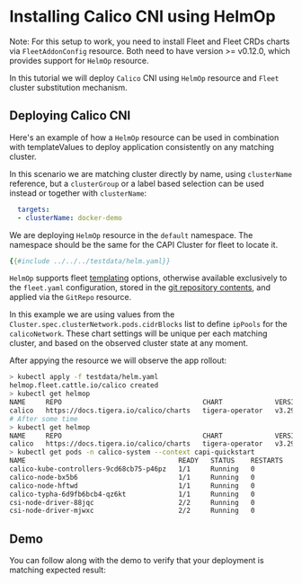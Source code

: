 # Installing Calico CNI using HelmOp

<div class="warning">

Note: For this setup to work, you need to install Fleet and Fleet CRDs charts via
`FleetAddonConfig` resource. Both need to have version >= v0.12.0,
which provides support for `HelmOp` resource.

</div>

In this tutorial we will deploy `Calico` CNI using `HelmOp` resource and `Fleet` cluster substitution mechanism.

## Deploying Calico CNI

Here's an example of how a `HelmOp` resource can be used in combination with templateValues to deploy application consistently on any matching cluster.

In this scenario we are matching cluster directly by name, using `clusterName` reference, but a `clusterGroup` or a label based selection can be used instead or together with `clusterName`:
```yaml
  targets:
  - clusterName: docker-demo
```

We are deploying `HelmOp` resource in the `default` namespace. The namespace should be the same for the CAPI Cluster for fleet to locate it.

```yaml
{{#include ../../../testdata/helm.yaml}}
```

`HelmOp` supports fleet [templating][] options, otherwise available exclusively to the `fleet.yaml` configuration, stored in the [git repository contents][], and applied via the `GitRepo` resource.

[templating]: https://fleet.rancher.io/ref-fleet-yaml#templating
[git repository contents]: https://fleet.rancher.io/gitrepo-content

In this example we are using values from the `Cluster.spec.clusterNetwork.pods.cidrBlocks` list to define `ipPools` for the `calicoNetwork`. These chart settings will be unique per each matching cluster, and based on the observed cluster state at any moment.

After appying the resource we will observe the app rollout:

```bash
> kubectl apply -f testdata/helm.yaml
helmop.fleet.cattle.io/calico created
> kubectl get helmop
NAME     REPO                                   CHART             VERSION   BUNDLEDEPLOYMENTS-READY   STATUS
calico   https://docs.tigera.io/calico/charts   tigera-operator   v3.29.2   0/1                       NotReady(1) [Bundle calico]; apiserver.operator.tigera.io default [progressing]
# After some time
> kubectl get helmop
NAME     REPO                                   CHART             VERSION   BUNDLEDEPLOYMENTS-READY   STATUS
calico   https://docs.tigera.io/calico/charts   tigera-operator   v3.29.2   1/1
> kubectl get pods -n calico-system --context capi-quickstart
NAME                                      READY   STATUS    RESTARTS   AGE
calico-kube-controllers-9cd68cb75-p46pz   1/1     Running   0          53s
calico-node-bx5b6                         1/1     Running   0          53s
calico-node-hftwd                         1/1     Running   0          53s
calico-typha-6d9fb6bcb4-qz6kt             1/1     Running   0          53s
csi-node-driver-88jqc                     2/2     Running   0          53s
csi-node-driver-mjwxc                     2/2     Running   0          53s
```

## Demo

You can follow along with the demo to verify that your deployment is matching expected result:

<script src="https://asciinema.org/a/700924.js" id="asciicast-700924" async="true"></script>
